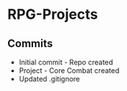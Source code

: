 # RPG-Projects

## Commits
* Initial commit - Repo created
* Project - Core Combat created
* Updated .gitignore
